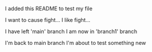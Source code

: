 I added this README to test my file

I want to cause fight...
I like fight...

I have left 'main' branch
I am now in 'branch1' branch 

I'm back to main branch
I'm about to test something new